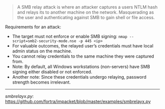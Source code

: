 > A SMB relay attack is where an attacker captures a users NTLM hash and relays its to another machine on the network. Masquerading as the user and authenticating against SMB to gain shell or file access.

Requirements for an attack:
- The target must not enforce or enable SMB signing:
  `nmap --script=smb2-security-mode.nse -p 445 <ip>`
- For valuable outcomes, the relayed user’s credentials must have local admin status on the machine.
- You cannot relay credentials to the same machine they were captured from.
- Note: By default, all Windows workstations (non-servers) have SMB signing either disabled or not enforced.
- Another note: Since these credentials undergo relaying, password strength becomes irrelevant.

---

*smbrelayx.py*:
https://github.com/fortra/impacket/blob/master/examples/smbrelayx.py

